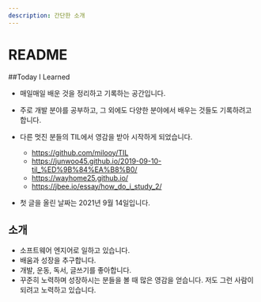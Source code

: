 ```yaml
---
description: 간단한 소개
---
```


# README

##Today I Learned
 - 매일매일 배운 것을 정리하고 기록하는 공간입니다.
 - 주로 개발 분야를 공부하고, 그 외에도 다양한 분야에서 배우는 것들도 기록하려고 합니다.
 - 다른 멋진 분들의 TIL에서 영감을 받아 시작하게 되었습니다.
    - https://github.com/milooy/TIL
    - https://junwoo45.github.io/2019-09-10-til_%ED%9B%84%EA%B8%B0/
    - https://wayhome25.github.io/
    - https://jbee.io/essay/how_do_i_study_2/


 - 첫 글을 올린 날짜는 2021년 9월 14일입니다.


## 소개
- 소프트웨어 엔지어로 일하고 있습니다.
- 배움과 성장을 추구합니다.
- 개발, 운동, 독서, 글쓰기를 좋아합니다.
- 꾸준히 노력하며 성장하시는 분들을 볼 때 많은 영감을 얻습니다. 저도 그런 사람이 되려고 노력하고 있습니다.